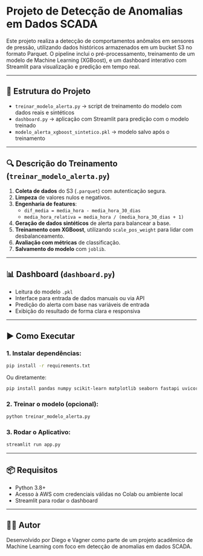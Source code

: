 # Projeto de Detecção de Anomalias em Dados SCADA

Este projeto realiza a detecção de comportamentos anômalos em sensores de pressão, utilizando dados históricos armazenados em um bucket S3 no formato Parquet. O pipeline inclui o pré-processamento, treinamento de um modelo de Machine Learning (XGBoost), e um dashboard interativo com Streamlit para visualização e predição em tempo real.

---

## 📁 Estrutura do Projeto

- `treinar_modelo_alerta.py` → script de treinamento do modelo com dados reais e sintéticos
- `dashboard.py` → aplicação com Streamlit para predição com o modelo treinado
- `modelo_alerta_xgboost_sintetico.pkl` → modelo salvo após o treinamento

---

## 🔍 Descrição do Treinamento (`treinar_modelo_alerta.py`)

1. **Coleta de dados** do S3 (`.parquet`) com autenticação segura.
2. **Limpeza** de valores nulos e negativos.
3. **Engenharia de features**:
   - `dif_media = media_hora - media_hora_30_dias`
   - `media_hora_relativa = media_hora / (media_hora_30_dias + 1)`
4. **Geração de dados sintéticos** de alerta para balancear a base.
5. **Treinamento com XGBoost**, utilizando `scale_pos_weight` para lidar com desbalanceamento.
6. **Avaliação com métricas** de classificação.
7. **Salvamento do modelo** com `joblib`.

---

## 📊 Dashboard (`dashboard.py`)

- Leitura do modelo `.pkl`
- Interface para entrada de dados manuais ou via API
- Predição do alerta com base nas variáveis de entrada
- Exibição do resultado de forma clara e responsiva

---

## ▶️ Como Executar

### 1. Instalar dependências:

```bash
pip install -r requirements.txt
```

Ou diretamente:

```bash
pip install pandas numpy scikit-learn matplotlib seaborn fastapi uvicorn joblib streamlit imbalanced-learn s3fs pyarrow xgboost
```

### 2. Treinar o modelo (opcional):

```bash
python treinar_modelo_alerta.py
```

### 3. Rodar o Aplicativo:

```bash
streamlit run app.py
```

---

## 📦 Requisitos

- Python 3.8+
- Acesso à AWS com credenciais válidas no Colab ou ambiente local
- Streamlit para rodar o dashboard

---

## 👨‍💻 Autor

Desenvolvido por Diego e Vagner como parte de um projeto acadêmico de Machine Learning com foco em detecção de anomalias em dados SCADA.
